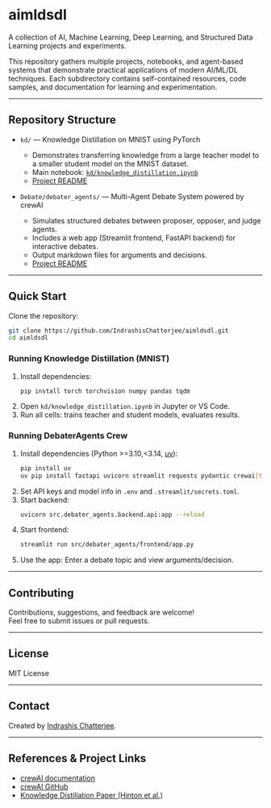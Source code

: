 # aimldsdl

A collection of AI, Machine Learning, Deep Learning, and Structured Data Learning projects and experiments.

This repository gathers multiple projects, notebooks, and agent-based systems that demonstrate practical applications of modern AI/ML/DL techniques. Each subdirectory contains self-contained resources, code samples, and documentation for learning and experimentation.

---

## Repository Structure

- `kd/` — Knowledge Distillation on MNIST using PyTorch
  - Demonstrates transferring knowledge from a large teacher model to a smaller student model on the MNIST dataset.
  - Main notebook: [`kd/knowledge_distillation.ipynb`](kd/knowledge_distillation.ipynb)
  - [Project README](kd/readme.md)

- `Debate/debater_agents/` — Multi-Agent Debate System powered by crewAI
  - Simulates structured debates between proposer, opposer, and judge agents.
  - Includes a web app (Streamlit frontend, FastAPI backend) for interactive debates.
  - Output markdown files for arguments and decisions.
  - [Project README](Debate/debater_agents/README.md)

<!-- Add more project summaries here if needed -->

---

## Quick Start

Clone the repository:

```sh
git clone https://github.com/IndrashisChatterjee/aimldsdl.git
cd aimldsdl
```

### Running Knowledge Distillation (MNIST)

1. Install dependencies:
    ```sh
    pip install torch torchvision numpy pandas tqdm
    ```
2. Open `kd/knowledge_distillation.ipynb` in Jupyter or VS Code.
3. Run all cells: trains teacher and student models, evaluates results.

### Running DebaterAgents Crew

1. Install dependencies (Python >=3.10,<3.14, [uv](https://docs.astral.sh/uv/)):
    ```sh
    pip install uv
    uv pip install fastapi uvicorn streamlit requests pydantic crewai[tools]
    ```
2. Set API keys and model info in `.env` and `.streamlit/secrets.toml`.
3. Start backend:
    ```sh
    uvicorn src.debater_agents.backend.api:app --reload
    ```
4. Start frontend:
    ```sh
    streamlit run src/debater_agents/frontend/app.py
    ```
5. Use the app: Enter a debate topic and view arguments/decision.

---

## Contributing

Contributions, suggestions, and feedback are welcome!  
Feel free to submit issues or pull requests.

---

## License

MIT License

---

## Contact

Created by [Indrashis Chatterjee](https://github.com/IndrashisChatterjee).

---

## References & Project Links

- [crewAI documentation](https://docs.crewai.com)
- [crewAI GitHub](https://github.com/joaomdmoura/crewai)
- [Knowledge Distillation Paper (Hinton et al.)](https://arxiv.org/abs/1503.02531)
